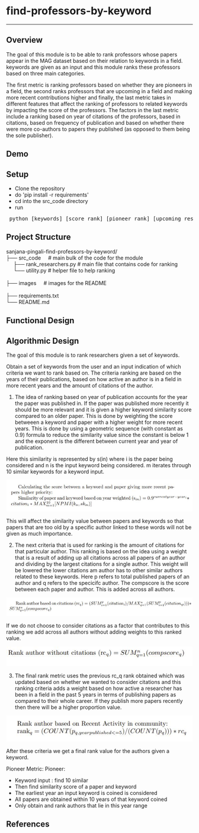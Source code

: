 # find-professors-by-keyword
-----------------------------
Overview
-----------------------------
The goal of this module is to be able to rank professors whose papers appear in the MAG dataset based on their relation to keywords in a field. keywords are given as an input and this module ranks these professors based on three main categories. 

The first metric is ranking professors based on whether they are pioneers in a field, the second ranks professors that are upcoming in a field and making more recent contributions higher and finally, the last metric takes in different features that affect the ranking of professors to related keywords by impacting the score of the professors. The factors in the last metric include a ranking based on year of citations of the professors, based in citations, based on frequency of publication and based on whether there were more co-authors to papers they published (as opposed to them being the sole publisher).
<br/>

Demo
-----------------------------

Setup
-----------------------------
- Clone the repository
- do 'pip install -r requirements'
- cd into the src_code directory
- run
<pre> python [keywords] [score rank] [pioneer rank] [upcoming researcher rank] </pre>
Project Structure
-----------------------------
sanjana-pingali-find-professors-by-keyword/
</br>
├── src_code    &nbsp;   &nbsp;                                  # main bulk of the code for the module </br> 
&nbsp;   &nbsp;   &nbsp;├── rank_researchers.py    # main file that contains code for ranking </br> 
&nbsp;   &nbsp;   &nbsp;└── utility.py             # helper file to help ranking  </br>  
├── images    &nbsp;   &nbsp;                                  # images for the README </br>  
├── requirements.txt </br>
└── README.md </br>

Functional Design
-----------------------------

Algorithmic Design
-----------------------------
The goal of this module is to rank researchers given a set of keywords.

Obtain a set of keywords from the user and an input indication of which criteria we want to rank based on. The criteria ranking are based on the years of their publications, based on how active an author is in a field in more recent years and the amount of citations of the author.

1. The idea of ranking based on year of publication accounts for the year the paper was published in. If the paper was published more recently it should be more relevant and it is given a higher keyword similarity score compared to an older paper. This is done by weighting the score betweeen a keyword and paper with a higher weight for more recent years. This is done by using a geometric sequence (with constant as 0.9) formula to reduce the similarity value since the constant is below 1 and the exponent is the different between current year and year of publication.

Here this similarity is represented by s(in) where i is the paper being considered and n is the input keyword being considered. m iterates through 10 similar keywords for a keyword input.

![alt text](https://github.com/Forward-UIUC-2022S/sanjana-pingali-find-professors-by-keyword/blob/main/images/equation_for_year_criteria.JPG)

This will affect the similarity value between papers and keywords so that papers that are too old by a specific author linked to these words will not be given as much importance.

2. The next criteria that is used for ranking is the amount of citations for that particular author. This ranking is based on the idea using a weight that is a result of adding up all citations across all papers of an author and dividing by the largest citations for a single author. This weight will be lowered the lower citations am author has to other similar authors related to these keywords. Here p refers to total published papers of an author and q refers to the specicifc author. The compscore is the score between each paper and author. This is added across all authors.

![alt text](https://github.com/Forward-UIUC-2022S/sanjana-pingali-find-professors-by-keyword/blob/main/images/equation_for_citations.JPG)

If we do not choose to consider citations as a factor that contributes to this ranking we add across all authors without adding weights to this ranked value.

![alt_text](https://github.com/Forward-UIUC-2022S/sanjana-pingali-find-professors-by-keyword/blob/main/images/without_citations.JPG)

3. The final rank metric uses the previous rc_q rank obtained which was updated based on whether we wanted to consider citations and this ranking criteria adds a weight based on how active a researcher has been in a field in the past 5 years in terms of publishing papers as compared to their whole career. If they publish more papers recently then there will be a higher proportion value.

![alt_text](https://github.com/Forward-UIUC-2022S/sanjana-pingali-find-professors-by-keyword/blob/main/images/rank_based_on_activity.JPG)

After these criteria we get a final rank value for the authors given a keyword.

Pioneer Metric:
Pioneer: 
- Keyword input : find 10 similar
- Then find similarity score of a paper and keyword
- The earliest year an input keyword is coined is considered
- All papers are obtained within 10 years of that keyword coined
- Only obtain and rank authors that lie in this year range

References
-----------------------------
